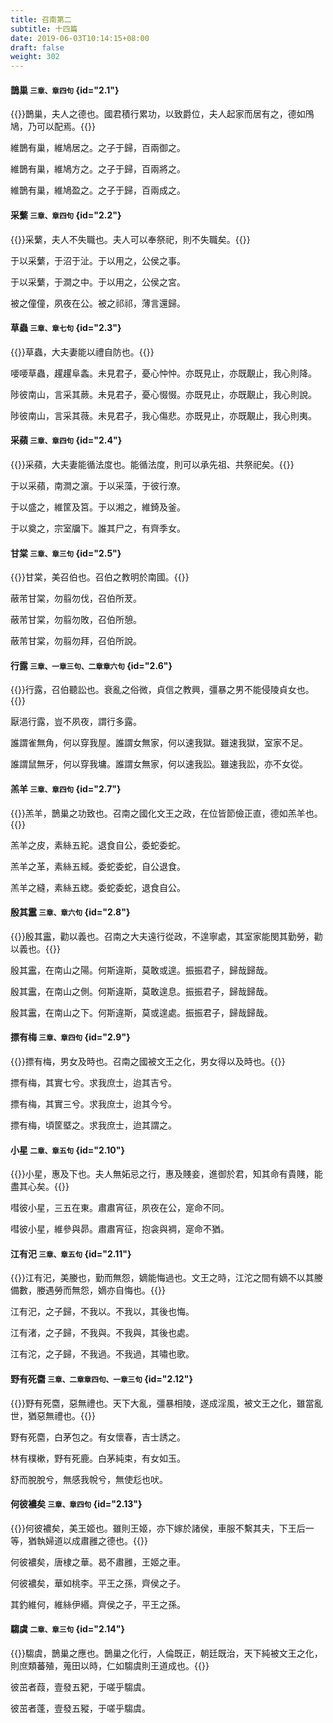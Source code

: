 ```yaml
---
title: 召南第二
subtitle: 十四篇
date: 2019-06-03T10:14:15+08:00
draft: false
weight: 302
---
```


#### 鵲巢 <small>三章、章四句</small> {id="2.1"}

{{<alert info>}}鵲巢，夫人之德也。國君積行累功，以致爵位，夫人起家而居有之，德如鳲鳩，乃可以配焉。{{</alert>}}

<p id="2.1.1">維鵲有巢，維鳩居之。之子于歸，百兩御之。</p>
<p id="2.1.2">維鵲有巢，維鳩方之。之子于歸，百兩將之。</p>
<p id="2.1.3">維鵲有巢，維鳩盈之。之子于歸，百兩成之。</p>

#### 采蘩 <small>三章、章四句</small> {id="2.2"}

{{<alert info>}}采蘩，夫人不失職也。夫人可以奉祭祀，則不失職矣。{{</alert>}}

<p id="2.2.1">于以采蘩，于沼于沚。于以用之，公侯之事。</p>
<p id="2.2.2">于以采蘩，于澗之中。于以用之，公侯之宮。</p>
<p id="2.2.3">被之僮僮，夙夜在公。被之祁祁，薄言還歸。</p>

#### 草蟲 <small>三章、章七句</small> {id="2.3"}

{{<alert info>}}草蟲，大夫妻能以禮自防也。{{</alert>}}

<p id="2.3.1">喓喓草蟲，趯趯阜螽。未見君子，憂心忡忡。亦既見止，亦既覯止，我心則降。</p>
<p id="2.3.2">陟彼南山，言采其蕨。未見君子，憂心惙惙。亦既見止，亦既覯止，我心則說。</p>
<p id="2.3.3">陟彼南山，言采其薇。未見君子，我心傷悲。亦既見止，亦既覯止，我心則夷。</p>

#### 采蘋 <small>三章、章四句</small> {id="2.4"}

{{<alert info>}}采蘋，大夫妻能循法度也。能循法度，則可以承先祖、共祭祀矣。{{</alert>}}

<p id="2.4.1">于以采蘋，南澗之濵。于以采藻，于彼行潦。</p>
<p id="2.4.2">于以盛之，維筐及筥。于以湘之，維錡及釜。</p>
<p id="2.4.3">于以奠之，宗室牖下。誰其尸之，有齊季女。</p>

#### 甘棠 <small>三章、章三句</small> {id="2.5"}

{{<alert info>}}甘棠，美召伯也。召伯之教明於南國。{{</alert>}}

<p id="2.5.1">蔽芾甘棠，勿翦勿伐，召伯所茇。</p>
<p id="2.5.2">蔽芾甘棠，勿翦勿敗，召伯所憩。</p>
<p id="2.5.3">蔽芾甘棠，勿翦勿拜，召伯所說。</p>

#### 行露 <small>三章、一章三句、二章章六句</small> {id="2.6"}

{{<alert info>}}行露，召伯聽訟也。衰亂之俗微，貞信之教興，彊暴之男不能侵陵貞女也。{{</alert>}}

<p id="2.6.1">厭浥行露，豈不夙夜，謂行多露。</p>
<p id="2.6.2">誰謂雀無角，何以穿我屋。誰謂女無家，何以速我獄。雖速我獄，室家不足。</p>
<p id="2.6.3">誰謂鼠無牙，何以穿我墉。誰謂女無家，何以速我訟。雖速我訟，亦不女從。</p>

#### 羔羊 <small>三章、章四句</small> {id="2.7"}

{{<alert info>}}羔羊，鵲巢之功致也。召南之國化文王之政，在位皆節儉正直，德如羔羊也。{{</alert>}}

<p id="2.7.1">羔羊之皮，素絲五紽。退食自公，委蛇委蛇。</p>
<p id="2.7.2">羔羊之革，素絲五緎。委蛇委蛇，自公退食。</p>
<p id="2.7.3">羔羊之縫，素絲五緫。委蛇委蛇，退食自公。</p>

#### 殷其靁 <small>三章、章六句</small> {id="2.8"}

{{<alert info>}}殷其靁，勸以義也。召南之大夫遠行從政，不遑寧處，其室家能閔其勤勞，勸以義也。{{</alert>}}

<p id="2.8.1">殷其靁，在南山之陽。何斯違斯，莫敢或遑。振振君子，歸哉歸哉。</p>
<p id="2.8.2">殷其靁，在南山之側。何斯違斯，莫敢遑息。振振君子，歸哉歸哉。</p>
<p id="2.8.3">殷其靁，在南山之下。何斯違斯，莫或遑處。振振君子，歸哉歸哉。</p>

#### 摽有梅 <small>三章、章四句</small> {id="2.9"}

{{<alert info>}}摽有梅，男女及時也。召南之國被文王之化，男女得以及時也。{{</alert>}}

<p id="2.9.1">摽有梅，其實七兮。求我庶士，迨其吉兮。</p>
<p id="2.9.2">摽有梅，其實三兮。求我庶士，迨其今兮。</p>
<p id="2.9.3">摽有梅，頃筐塈之。求我庶士，迨其謂之。</p>

#### 小星 <small>二章、章五句</small> {id="2.10"}

{{<alert info>}}小星，惠及下也。夫人無妬忌之行，惠及賤妾，進御於君，知其命有貴賤，能盡其心矣。{{</alert>}}

<p id="2.10.1">嘒彼小星，三五在東。肅肅宵征，夙夜在公，寔命不同。</p>
<p id="2.10.2">嘒彼小星，維參與昴。肅肅宵征，抱衾與裯，寔命不猶。</p>

#### 江有汜 <small>三章、章五句</small> {id="2.11"}

{{<alert info>}}江有汜，美媵也，勤而無怨，嫡能悔過也。文王之時，江沱之間有嫡不以其媵備數，媵遇勞而無怨，嫡亦自悔也。{{</alert>}}

<p id="2.11.1">江有汜，之子歸，不我以。不我以，其後也悔。</p>
<p id="2.11.2">江有渚，之子歸，不我與。不我與，其後也處。</p>
<p id="2.11.3">江有沱，之子歸，不我過。不我過，其嘯也歌。</p>

#### 野有死麕 <small>三章、二章章四句、一章三句</small> {id="2.12"}

{{<alert info>}}野有死麕，惡無禮也。天下大亂，彊暴相陵，遂成淫風，被文王之化，雖當亂世，猶惡無禮也。{{</alert>}}

<p id="2.12.1">野有死麕，白茅包之。有女懷春，吉士誘之。</p>
<p id="2.12.2">林有樸樕，野有死鹿。白茅純束，有女如玉。</p>
<p id="2.12.3">舒而脫脫兮，無感我帨兮，無使尨也吠。</p>

#### 何彼襛矣 <small>三章、章四句</small> {id="2.13"}

{{<alert info>}}何彼襛矣，美王姬也。雖則王姬，亦下嫁於諸侯，車服不繫其夫，下王后一等，猶執婦道以成肅雝之德也。{{</alert>}}

<p id="2.13.1">何彼襛矣，唐棣之華。曷不肅雝，王姬之車。</p>
<p id="2.13.2">何彼襛矣，華如桃李。平王之孫，齊侯之子。</p>
<p id="2.13.3">其釣維何，維絲伊緡。齊侯之子，平王之孫。</p>

#### 騶虞 <small>二章、章三句</small> {id="2.14"}

{{<alert info>}}騶虞，鵲巢之應也。鵲巢之化行，人倫既正，朝廷既治，天下純被文王之化，則庶類蕃殖，蒐田以時，仁如騶虞則王道成也。{{</alert>}}

<p id="2.14.1">彼茁者葭，壹發五豝，于嗟乎騶虞。</p>
<p id="2.14.2">彼茁者蓬，壹發五豵，于嗟乎騶虞。</p>
